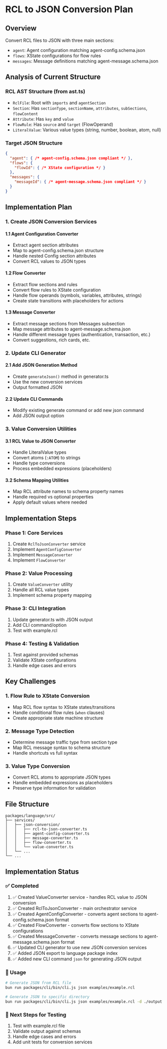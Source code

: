 # RCL to JSON Conversion Plan

## Overview
Convert RCL files to JSON with three main sections:
- `agent`: Agent configuration matching agent-config.schema.json
- `flows`: XState configurations for flow rules
- `messages`: Message definitions matching agent-message.schema.json

## Analysis of Current Structure

### RCL AST Structure (from ast.ts)
- `RclFile`: Root with `imports` and `agentSection`
- `Section`: Has `sectionType`, `sectionName`, `attributes`, `subSections`, `flowContent`
- `Attribute`: Has `key` and `value`
- `FlowRule`: Has `source` and `target` (FlowOperand)
- `LiteralValue`: Various value types (string, number, boolean, atom, null)

### Target JSON Structure
```json
{
  "agent": { /* agent-config.schema.json compliant */ },
  "flows": { 
    "flowId": { /* XState configuration */ }
  },
  "messages": {
    "messageId": { /* agent-message.schema.json compliant */ }
  }
}
```

## Implementation Plan

### 1. Create JSON Conversion Services

#### 1.1 Agent Configuration Converter
- Extract agent section attributes
- Map to agent-config.schema.json structure
- Handle nested Config section attributes
- Convert RCL values to JSON types

#### 1.2 Flow Converter 
- Extract flow sections and rules
- Convert flow rules to XState configuration
- Handle flow operands (symbols, variables, attributes, strings)
- Create state transitions with placeholders for actions

#### 1.3 Message Converter
- Extract message sections from Messages subsection
- Map message attributes to agent-message.schema.json
- Handle different message types (authentication, transaction, etc.)
- Convert suggestions, rich cards, etc.

### 2. Update CLI Generator

#### 2.1 Add JSON Generation Method
- Create `generateJson()` method in generator.ts
- Use the new conversion services
- Output formatted JSON

#### 2.2 Update CLI Commands
- Modify existing generate command or add new json command
- Add JSON output option

### 3. Value Conversion Utilities

#### 3.1 RCL Value to JSON Converter
- Handle LiteralValue types
- Convert atoms (`:ATOM`) to strings
- Handle type conversions
- Process embedded expressions (placeholders)

#### 3.2 Schema Mapping Utilities
- Map RCL attribute names to schema property names
- Handle required vs optional properties
- Apply default values where needed

## Implementation Steps

### Phase 1: Core Services
1. Create `RclToJsonConverter` service
2. Implement `AgentConfigConverter`
3. Implement `MessageConverter` 
4. Implement `FlowConverter`

### Phase 2: Value Processing
1. Create `ValueConverter` utility
2. Handle all RCL value types
3. Implement schema property mapping

### Phase 3: CLI Integration
1. Update generator.ts with JSON output
2. Add CLI command/option
3. Test with example.rcl

### Phase 4: Testing & Validation
1. Test against provided schemas
2. Validate XState configurations
3. Handle edge cases and errors

## Key Challenges

### 1. Flow Rule to XState Conversion
- Map RCL flow syntax to XState states/transitions
- Handle conditional flow rules (`when` clauses)
- Create appropriate state machine structure

### 2. Message Type Detection
- Determine message traffic type from section type
- Map RCL message syntax to schema structure
- Handle shortcuts vs full syntax

### 3. Value Type Conversion
- Convert RCL atoms to appropriate JSON types
- Handle embedded expressions as placeholders
- Preserve type information for validation

## File Structure
```
packages/language/src/
├── services/
│   ├── json-conversion/
│   │   ├── rcl-to-json-converter.ts
│   │   ├── agent-config-converter.ts
│   │   ├── message-converter.ts
│   │   ├── flow-converter.ts
│   │   └── value-converter.ts
│   └── ...
└── ...
```

## Implementation Status

### ✅ Completed
1. ✅ Created ValueConverter service - handles RCL value to JSON conversion
2. ✅ Created RclToJsonConverter - main orchestrator service
3. ✅ Created AgentConfigConverter - converts agent sections to agent-config.schema.json format
4. ✅ Created FlowConverter - converts flow sections to XState configurations  
5. ✅ Created MessageConverter - converts message sections to agent-message.schema.json format
6. ✅ Updated CLI generator to use new JSON conversion services
7. ✅ Added JSON export to language package index
8. ✅ Added new CLI command `json` for generating JSON output

### 📝 Usage
```bash
# Generate JSON from RCL file
bun run packages/cli/bin/cli.js json examples/example.rcl

# Generate JSON to specific directory
bun run packages/cli/bin/cli.js json examples/example.rcl -d ./output
```

### 🔄 Next Steps for Testing
1. Test with example.rcl file
2. Validate output against schemas
3. Handle edge cases and errors
4. Add unit tests for conversion services 